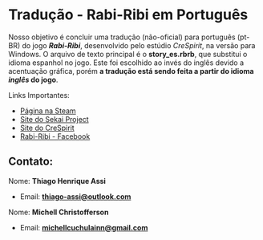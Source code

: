 # Tradução - Rabi-Ribi em Português
Nosso objetivo é concluir uma tradução (não-oficial) para português (pt-BR) do jogo ***Rabi-Ribi***, desenvolvido pelo estúdio *CreSpirit*, na versão para Windows.
O arquivo de texto principal é o **story_es.rbrb**, que substitui o idioma espanhol no jogo. Este foi escolhido ao invés do inglês devido a acentuação gráfica, porém **a tradução está sendo feita a partir do idioma *inglês* do jogo**.

Links Importantes:
- [Página na Steam](https://store.steampowered.com/app/400910/RabiRibi/)
- [Site do Sekai Project](https://sekaiproject.com/pages/rabi-ribi)
- [Site do CreSpirit](https://www.crespirit.com/home)
- [Rabi-Ribi - Facebook](https://www.facebook.com/RabiRibiGame/)

## Contato:
Nome: **Thiago Henrique Assi**
- Email: **thiago-assi@outlook.com**

Nome: **Michell Christofferson**
- Email: **michellcuchulainn@gmail.com**
